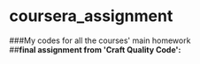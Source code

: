# coursera_assignment  
###My codes for all the courses' main homework  
##__final assignment from 'Craft Quality Code':__  
